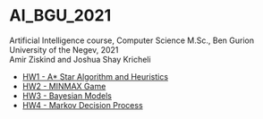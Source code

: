 # AI_BGU_2021

Artificial Intelligence course, Computer Science M.Sc., Ben Gurion University of the Negev, 2021\
Amir Ziskind and Joshua Shay Kricheli

  * [HW1 - A* Star Algorithm and Heuristics](https://github.com/krichelj/AI_BGU_2021/tree/master/HW_1)
  * [HW2 - MINMAX Game](https://github.com/krichelj/AI_BGU_2021/tree/master/HW_2)
  * [HW3 - Bayesian Models](https://github.com/krichelj/AI_BGU_2021/tree/master/HW_3)
  * [HW4 - Markov Decision Process](https://github.com/krichelj/AI_BGU_2021/tree/master/HW_4)
